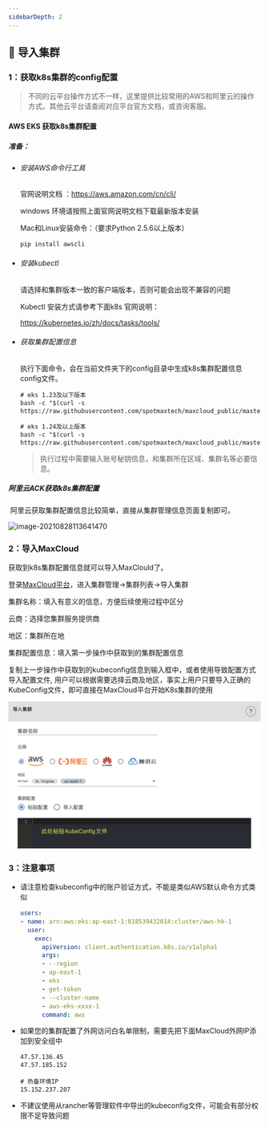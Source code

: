 ```yaml
---
sidebarDepth: 2
---
```


## 🧩 导入集群

### 1：获取k8s集群的config配置

> 不同的云平台操作方式不一样，这里提供比较常用的AWS和阿里云的操作方式。其他云平台请查阅对应平台官方文档，或咨询客服。

#### AWS EKS 获取k8s集群配置

##### 	准备：

- ###### 安装AWS命令行工具

  官网说明文档 ：https://aws.amazon.com/cn/cli/

  windows 环境请按照上面官网说明文档下载最新版本安装

  Mac和Linux安装命令：（要求Python 2.5.6以上版本）

  ```shell
  pip install awscli
  ```

- ###### 安装kubectl

  请选择和集群版本一致的客户端版本，否则可能会出现不兼容的问题

  Kubectl 安装方式请参考下面k8s 官网说明：

  https://kubernetes.io/zh/docs/tasks/tools/

- ###### 获取集群配置信息

  执行下面命令，会在当前文件夹下的config目录中生成k8s集群配置信息config文件。

  ```shell
  # eks 1.23及以下版本
  bash -c "$(curl -s https://raw.githubusercontent.com/spotmaxtech/maxcloud_public/master/setup/aws/aws_token.sh)"
  ```

  ```shell
  # eks 1.24及以上版本
  bash -c "$(curl -s https://raw.githubusercontent.com/spotmaxtech/maxcloud_public/master/setup/aws/aws_token_1.24.sh)"
  ```
  
  > 执行过程中需要输入账号秘钥信息，和集群所在区域、集群名等必要信息。

##### 阿里云ACK获取k8s集群配置

​	阿里云获取集群配置信息比较简单，直接从集群管理信息页面复制即可。

![image-20210828113641470](https://resource.spotmaxtech.com/maxcloud-doc/clusterImport/image-20210828113641470.png)

### 2：导入MaxCloud

获取到k8s集群配置信息就可以导入MaxClould了。

登录[MaxCloud平台](https://maxcloud.spotmaxtech.com/)，进入集群管理->集群列表->导入集群

集群名称：填入有意义的信息，方便后续使用过程中区分

云商：选择您集群服务提供商

地区：集群所在地

集群配置信息：填入第一步操作中获取到的集群配置信息



复制上一步操作中获取到的kubeconfig信息到输入框中，或者使用导致配置方式导入配置文件, 用户可以根据需要选择云商及地区，事实上用户只要导入正确的KubeConfig文件，即可直接在MaxCloud平台开始K8s集群的使用

![image](../../images/cluster/importCluster.png)


### 3：注意事项

- 请注意检查kubeconfig中的账户验证方式，不能是类似AWS默认命令方式类似

  ```yaml
  users:
  - name: arn:aws:eks:ap-east-1:818539432014:cluster/aws-hk-1
    user:
      exec:
        apiVersion: client.authentication.k8s.io/v1alpha1
        args:
        - --region
        - ap-east-1
        - eks
        - get-token
        - --cluster-name
        - aws-eks-xxxx-1
        command: aws
  ```

  

- 如果您的集群配置了外网访问白名单限制，需要先把下面MaxCloud外网IP添加到安全组中

  ```shell
  47.57.136.45
  47.57.185.152

  # 热备环境IP
  15.152.237.207
  ```

- 不建议使用从rancher等管理软件中导出的kubeconfig文件，可能会有部分权限不足导致问题

